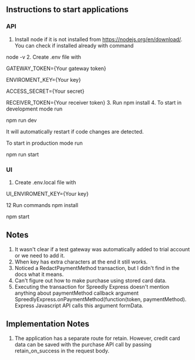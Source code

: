 ## Instructions to start applications

### API

1. Install node if it is not installed from https://nodejs.org/en/download/. You can check if installed already with command

node -v
2. Create .env file with

GATEWAY_TOKEN={Your gateway token}

ENVIROMENT_KEY={Your key}

ACCESS_SECRET={Your secret}

RECEIVER_TOKEN={Your receiver token}
3. Run npm install 
4. To start in development mode run

npm run dev

It will automatically restart if code changes are detected.

To start in production mode run

npm run start

### UI

1. Create .env.local file with

UI_ENVIROMENT_KEY={Your key}

12 Run commands
npm install

npm start

## Notes
1. It wasn't clear if a test gateway was automatically added to trial account or we need to add it.
2. When key has extra characters at the end it still works. 
3. Noticed a RedactPaymentMethod transaction, but I didn't find in the docs what it means.
4. Can't figure out how to make purchase using stored card data.
5. Executing the transaction for Spreedly Express doesn't mention anything about paymentMethod callback argument SpreedlyExpress.onPaymentMethod(function(token, paymentMethod). Express Javascript API calls this argument formData.


## Implementation Notes
1. The application has a separate route for retain. However, credit card data can be saved with the purchase API call by passing retain_on_success in the request body.
